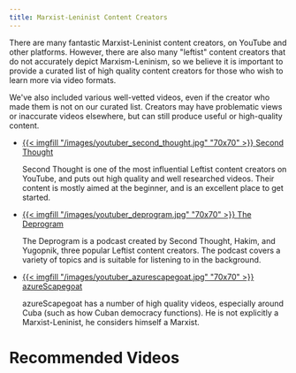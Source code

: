 ```yaml
---
title: Marxist-Leninist Content Creators
---
```


There are many fantastic Marxist-Leninist content creators, on YouTube and other platforms. However, there are also many "leftist" content creators that do not accurately depict Marxism-Leninism, so we believe it is important to provide a curated list of high quality content creators for those who wish to learn more via video formats. 

We've also included various well-vetted videos, even if the creator who made them is not on our curated list. Creators may have problematic views or inaccurate videos elsewhere, but can still produce useful or high-quality content.

<ul class="curated-channel-list">
  <li>
    <a class="logo" href="https://www.youtube.com/c/SecondThought">
        {{< imgfill "/images/youtuber_second_thought.jpg" "70x70" >}}
    </a>
    <a class="channel-name" href="https://www.youtube.com/c/SecondThought">Second Thought</a>
    <p>Second Thought is one of the most influential Leftist content creators on YouTube, and puts out high quality and well researched videos. Their content is mostly aimed at the beginner, and is an excellent place to get started.</p>
  </li>

  <li>
    <a class="logo" href="https://www.youtube.com/@thedeprogram9999">
        {{< imgfill "/images/youtuber_deprogram.jpg" "70x70" >}}
    </a>
    <a class="channel-name" href="https://www.youtube.com/@thedeprogram9999">The Deprogram</a>
    <p>The Deprogram is a podcast created by Second Thought, Hakim, and Yugopnik, three popular Leftist content creators. The podcast covers a variety of topics and is suitable for listening to in the background.</p>
  </li>

  <li>
    <a class="logo" href="https://www.youtube.com/@azureScapegoat">
        {{< imgfill "/images/youtuber_azurescapegoat.jpg" "70x70" >}}
    </a>
    <a class="channel-name" href="https://www.youtube.com/@azureScapegoat">azureScapegoat</a>
    <p>azureScapegoat has a number of high quality videos, especially around Cuba (such as how Cuban democracy functions). He is not explicitly a Marxist-Leninist, he considers himself a Marxist. </p>
  </li>
</ul>

# Recommended Videos